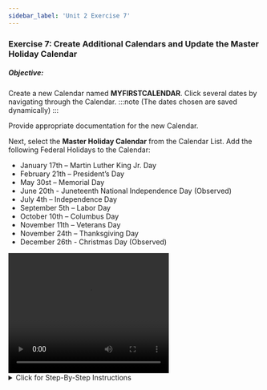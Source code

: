 ```yaml
---
sidebar_label: 'Unit 2 Exercise 7'
---
```


### Exercise 7: Create Additional Calendars and Update the Master Holiday Calendar

##### Objective:

Create a new Calendar named **MYFIRSTCALENDAR**. Click several dates by navigating through the Calendar. 
:::note
(The dates chosen are saved dynamically)
:::

Provide appropriate documentation for the new Calendar.

Next, select the **Master Holiday Calendar** from the Calendar List. Add the following Federal Holidays to the Calendar:

  *	January 17th – Martin Luther King Jr. Day
  *	February 21th – President’s Day
  *	May 30st – Memorial Day
  * June 20th - Juneteenth National Independence Day (Observed)
  *	July 4th – Independence Day
  *	September 5th – Labor Day
  *	October 10th – Columbus Day
  *	November 11th – Veterans Day
  *	November 24th – Thanksgiving Day
  * December 26th - Christmas Day (Observed)

<video width="320" height="240" controls>
  <source src="videobasic/U2E7.mp4" type="video/mp4"></source>
Your browser does not support the video tag.
</video>

<details>

<summary>Click for Step-By-Step Instructions</summary>

1.	Click on **Calendars** from the **Navigation Panel**.
2.	Click the **Add** Button.
3.	Type **MyFirstCalendar** in the **Name** field.
4.	Enter **Documentation** like: **This is a test Calendar**.
5.	Click the **Save** Button.
6.	Click several dates in the **Calendar**.
:::note
The dates are saved dynamically
:::
7.	Click the **right arrow** by the **Month** right above the Calendar to go to the next months.
8.	Click the **up** arrow by the **Year** right above the Calendar to move to the next year.
9.	Select **Master Holiday** from the **Calendar List**.
10.	Click the following dates in the Calendar to set up the current year Federal Holidays, then close the **Calendars** tab:

  *	January 17th – Martin Luther King Jr. Day
  *	February 21th – President’s Day
  *	May 30st – Memorial Day
  * June 20th - Juneteenth National Independence Day (Observed)
  *	July 4th – Independence Day
  *	September 5th – Labor Day
  *	October 10th – Columbus Day
  *	November 11th – Veterans Day
  *	November 24th – Thanksgiving Day
  * December 26th - Christmas Day (Observed)

</details>